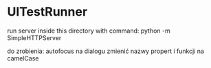 # UITestRunner

run server inside this directory with command:
python -m SimpleHTTPServer

do zrobienia:
autofocus na dialogu
zmienić nazwy propert i funkcji na camelCase 